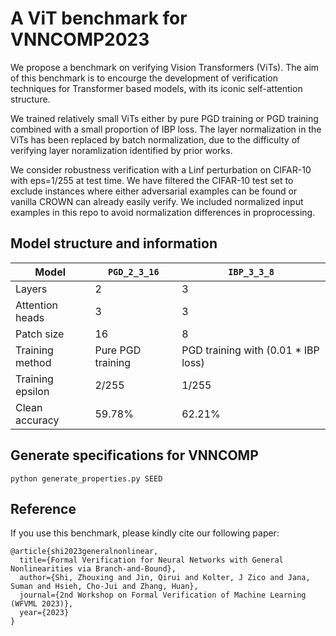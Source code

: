 # A ViT benchmark for VNNCOMP2023


We propose a benchmark on verifying Vision Transformers (ViTs).
The aim of this benchmark is to encourge the development of
verification techniques for Transformer based models, with
its iconic self-attention structure.

We trained relatively small ViTs either by pure PGD training
or PGD training combined with a small proportion of IBP loss.
The layer normalization in the ViTs has been replaced by batch normalization,
due to the difficulty of verifying layer noramlization identified by prior works.

We consider robustness verification with a Linf perturbation on 
CIFAR-10 with eps=1/255 at test time.
We have filtered the CIFAR-10 test set to exclude instances where
either adversarial examples can be found or vanilla CROWN can already easily verify.
We included normalized input examples in this repo to avoid normalization differences
in proprocessing.

## Model structure and information

| Model | `PGD_2_3_16` | `IBP_3_3_8` |
| ----- | ------------ | ----------- |
| Layers | 2 | 3 |
| Attention heads | 3 | 3 |
| Patch size | 16 | 8 |
| Training method | Pure PGD training | PGD training with (0.01 * IBP loss) |
| Training epsilon | 2/255 | 1/255 |
| Clean accuracy | 59.78% | 62.21%|

## Generate specifications for VNNCOMP

```
python generate_properties.py SEED
```

## Reference

If you use this benchmark, please kindly cite our following paper:
```
@article{shi2023generalnonlinear,
  title={Formal Verification for Neural Networks with General Nonlinearities via Branch-and-Bound},
  author={Shi, Zhouxing and Jin, Qirui and Kolter, J Zico and Jana, Suman and Hsieh, Cho-Jui and Zhang, Huan},
  journal={2nd Workshop on Formal Verification of Machine Learning (WFVML 2023)},
  year={2023}
}
```
